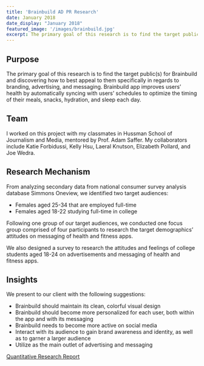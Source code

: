 ```yaml
---
title: 'Brainbuild AD PR Research'
date: January 2018
date_display: "January 2018"
featured_image: '/images/brainbuild.jpg'
excerpt: The primary goal of this research is to find the target public(s) for Brainbuild, a health and fitness startup in Bay Area, and discovering how to best appeal to them specifically in regards to branding, advertising, and messaging.
---
```


<!-- ![](/images/iballot.jpg) -->

## Purpose

The primary goal of this research is to find the target public(s) for Brainbuild and discovering how to best appeal to them specifically in regards to branding, advertising, and messaging. Brainbuild app improves users’ health by automatically syncing with users’ schedules to optimize the timing of their meals, snacks, hydration, and sleep each day. 

## Team
I worked on this project with my classmates in Hussman School of Journalism and Media, mentored by Prof. Adam Saffer. My collaborators include Katie Forbidussi, Kelly Hsu, Laeral Knutson, Elizabeth Pollard, and Joe Wedra.


## Research Mechanism

From analyzing secondary data from national consumer survey analysis database Simmons Oneview, we identified two target audiences:

* Females aged 25-34 that are employed full-time
* Females aged 18-22 studying full-time in college


Following one group of our target audiences, we conducted one focus group comprised of four participants to research the target demographics’ attitudes on messaging of health and fitness apps. 

We also designed a survey to research the attitudes and feelings of college students aged 18-24 on advertisements and messaging of health and fitness apps.

## Insights
We present to our client with the following suggestions:

* Brainbuild should maintain its clean, colorful visual design
* Brainbuild should become more personalized for each user, both within the app and with its messaging
* Brainbuild needs to become more active on social media 
* Interact with its audience to gain brand awareness and identity, as well as to garner a larger audience
* Utilize as the main outlet of advertising and messaging 


[Quantitative Research Report](https://yujietao.me/archive/files/Brainbuild_Quantative_Research_Report.pdf)